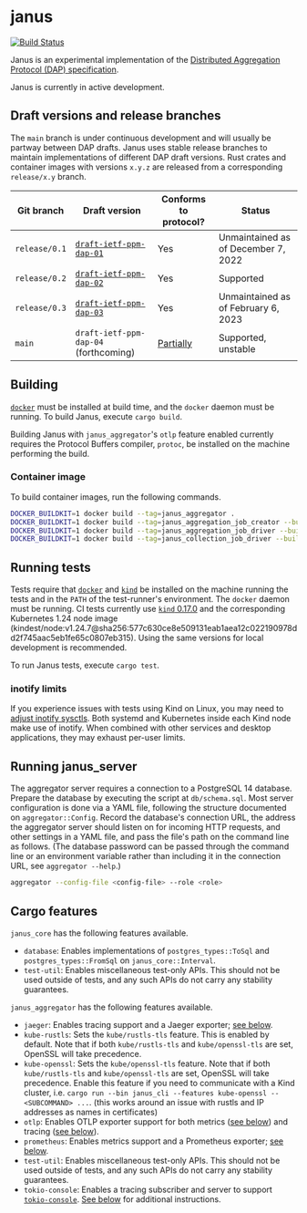# janus
[![Build Status]][actions]

[Build Status]: https://github.com/divviup/janus/workflows/ci-build/badge.svg
[actions]: https://github.com/divviup/janus/actions?query=branch%3Amain

Janus is an experimental implementation of the [Distributed Aggregation Protocol
(DAP) specification](https://datatracker.ietf.org/doc/draft-ietf-ppm-dap/).

Janus is currently in active development.

## Draft versions and release branches

The `main` branch is under continuous development and will usually be partway
between DAP drafts. Janus uses stable release branches to maintain
implementations of different DAP draft versions. Rust crates and container
images with versions `x.y.z` are released from a corresponding `release/x.y`
branch.

| Git branch | Draft version | Conforms to protocol? | Status |
| ---------- | ------------- | --------------------- | ------ |
| `release/0.1` | [`draft-ietf-ppm-dap-01`](https://datatracker.ietf.org/doc/draft-ietf-ppm-dap/01/) | Yes | Unmaintained as of December 7, 2022 |
| `release/0.2` | [`draft-ietf-ppm-dap-02`](https://datatracker.ietf.org/doc/draft-ietf-ppm-dap/02/) | Yes | Supported |
| `release/0.3` | [`draft-ietf-ppm-dap-03`](https://datatracker.ietf.org/doc/draft-ietf-ppm-dap/03/) | Yes | Unmaintained as of February 6, 2023 |
| `main` | `draft-ietf-ppm-dap-04` (forthcoming) | [Partially](https://github.com/divviup/janus/milestone/3) | Supported, unstable |

## Building

[`docker`](https://www.docker.com) must be installed at build time, and the
`docker` daemon must be running. To build Janus, execute `cargo build`.

Building Janus with `janus_aggregator`'s `otlp` feature enabled currently
requires the Protocol Buffers compiler, `protoc`, be installed on the machine
performing the build.

### Container image

To build container images, run the following commands.

```bash
DOCKER_BUILDKIT=1 docker build --tag=janus_aggregator .
DOCKER_BUILDKIT=1 docker build --tag=janus_aggregation_job_creator --build-arg BINARY=aggregation_job_creator .
DOCKER_BUILDKIT=1 docker build --tag=janus_aggregation_job_driver --build-arg BINARY=aggregation_job_driver .
DOCKER_BUILDKIT=1 docker build --tag=janus_collection_job_driver --build-arg BINARY=collection_job_driver .
```

## Running tests

Tests require that [`docker`](https://www.docker.com) and
[`kind`](https://kind.sigs.k8s.io) be installed on the machine running the tests
and in the `PATH` of the test-runner's environment. The `docker` daemon must be
running. CI tests currently use [`kind`
0.17.0](https://github.com/kubernetes-sigs/kind/releases/tag/v0.17.0) and the
corresponding Kubernetes 1.24 node image
(kindest/node:v1.24.7@sha256:577c630ce8e509131eab1aea12c022190978dd2f745aac5eb1fe65c0807eb315).
Using the same versions for local development is recommended.

To run Janus tests, execute `cargo test`.

### inotify limits

If you experience issues with tests using Kind on Linux, you may need to [adjust
inotify
sysctls](https://kind.sigs.k8s.io/docs/user/known-issues/#pod-errors-due-to-too-many-open-files).
Both systemd and Kubernetes inside each Kind node make use of inotify. When
combined with other services and desktop applications, they may exhaust per-user
limits.

## Running janus\_server

The aggregator server requires a connection to a PostgreSQL 14 database. Prepare
the database by executing the script at `db/schema.sql`. Most server
configuration is done via a YAML file, following the structure documented on
`aggregator::Config`. Record the database's connection URL, the address the
aggregator server should listen on for incoming HTTP requests, and other
settings in a YAML file, and pass the file's path on the command line as
follows. (The database password can be passed through the command line or an
environment variable rather than including it in the connection URL, see
`aggregator --help`.)

```bash
aggregator --config-file <config-file> --role <role>
```

## Cargo features

`janus_core` has the following features available.

* `database`: Enables implementations of `postgres_types::ToSql` and
  `postgres_types::FromSql` on `janus_core::Interval`.
* `test-util`: Enables miscellaneous test-only APIs. This should not be used
  outside of tests, and any such APIs do not carry any stability guarantees.

`janus_aggregator` has the following features available.

* `jaeger`: Enables tracing support and a Jaeger exporter; [see below](#jaeger).
* `kube-rustls`: Sets the `kube/rustls-tls` feature. This is enabled by default.
  Note that if both `kube/rustls-tls` and `kube/openssl-tls` are set, OpenSSL
  will take precedence.
* `kube-openssl`: Sets the `kube/openssl-tls` feature. Note that if both
  `kube/rustls-tls` and `kube/openssl-tls` are set, OpenSSL will take
  precedence. Enable this feature if you need to communicate with a Kind
  cluster, i.e. `cargo run --bin janus_cli --features kube-openssl --
  <SUBCOMMAND> ...`. (this works around an issue with rustls and IP addresses as
  names in certificates)
* `otlp`: Enables OTLP exporter support for both metrics ([see
  below](#honeycomb-1)) and tracing ([see below](#honeycomb)).
* `prometheus`: Enables metrics support and a Prometheus exporter; [see
  below](#prometheus).
* `test-util`: Enables miscellaneous test-only APIs. This should not be used
  outside of tests, and any such APIs do not carry any stability guarantees.
* `tokio-console`: Enables a tracing subscriber and server to support
  [`tokio-console`](https://github.com/tokio-rs/console). [See
  below](#monitoring-with-tokio-console) for additional instructions.
